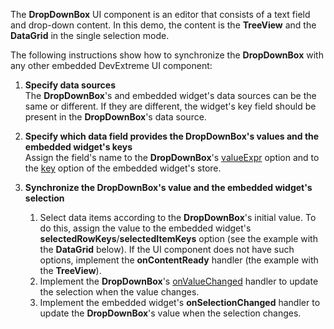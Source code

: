 The **DropDownBox** UI component is an editor that consists of a text field and drop-down content. In this demo, the content is the **TreeView** and the **DataGrid** in the single selection mode. 

The following instructions show how to synchronize the **DropDownBox** with any other embedded DevExtreme UI component:

1. **Specify data sources**    
The **DropDownBox**'s and embedded widget's data sources can be the same or different. If they are different, the widget's key field should be present in the **DropDownBox**'s data source.        

2. **Specify which data field provides the DropDownBox's values and the embedded widget's keys**       
Assign the field's name to the **DropDownBox**'s [valueExpr](/Documentation/ApiReference/UI_Widgets/dxDropDownBox/Configuration/#valueExpr) option and to the [key](/Documentation/ApiReference/Data_Layer/ArrayStore/Configuration/#key) option of the embedded widget's store.

3. **Synchronize the DropDownBox's value and the embedded widget's selection**

    1.  Select data items according to the **DropDownBox**'s initial value. To do this, assign the value to the embedded widget's **selectedRowKeys**/**selectedItemKeys** option (see the example with the **DataGrid** below). If the UI component does not have such options, implement the **onContentReady** handler (the example with the **TreeView**).
    2.  Implement the **DropDownBox**'s [onValueChanged](/Documentation/ApiReference/UI_Widgets/dxDropDownBox/Configuration/#onValueChanged) handler to update the selection when the value changes.
    3.  Implement the embedded widget's **onSelectionChanged** handler to update the **DropDownBox**'s value when the selection changes.

